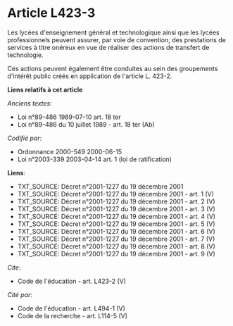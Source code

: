 # Article L423-3

Les lycées d'enseignement général et technologique ainsi que les lycées professionnels peuvent assurer, par voie de
convention, des prestations de services à titre onéreux en vue de réaliser des actions de transfert de technologie.

Ces actions peuvent également être conduites au sein des groupements d'intérêt public créés en application de l'article L.
423-2.

**Liens relatifs à cet article**

_Anciens textes_:

  - Loi n°89-486 1989-07-10 art. 18 ter
  - Loi n°89-486 du 10 juillet 1989 - art. 18 ter (Ab)

_Codifié par_:

  - Ordonnance 2000-549 2000-06-15
  - Loi n°2003-339 2003-04-14 art. 1 (loi de ratification)

**Liens**:

  - TXT_SOURCE: Décret n°2001-1227 du 19 décembre 2001
  - TXT_SOURCE: Décret n°2001-1227 du 19 décembre 2001 - art. 1 (V)
  - TXT_SOURCE: Décret n°2001-1227 du 19 décembre 2001 - art. 2 (V)
  - TXT_SOURCE: Décret n°2001-1227 du 19 décembre 2001 - art. 3 (V)
  - TXT_SOURCE: Décret n°2001-1227 du 19 décembre 2001 - art. 4 (V)
  - TXT_SOURCE: Décret n°2001-1227 du 19 décembre 2001 - art. 5 (V)
  - TXT_SOURCE: Décret n°2001-1227 du 19 décembre 2001 - art. 6 (V)
  - TXT_SOURCE: Décret n°2001-1227 du 19 décembre 2001 - art. 7 (V)
  - TXT_SOURCE: Décret n°2001-1227 du 19 décembre 2001 - art. 8 (V)
  - TXT_SOURCE: Décret n°2001-1227 du 19 décembre 2001 - art. 9 (V)

_Cite_:

  - Code de l'éducation - art. L423-2 (V)

_Cité par_:

  - Code de l'éducation - art. L494-1 (V)
  - Code de la recherche - art. L114-5 (V)
